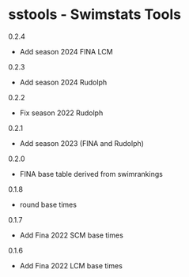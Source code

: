 # sstools - Swimstats Tools

0.2.4
- Add season 2024 FINA LCM 

0.2.3
- Add season 2024 Rudolph

0.2.2
- Fix season 2022 Rudolph

0.2.1
- Add season 2023 (FINA and Rudolph)

0.2.0
- FINA base table derived from swimrankings   

0.1.8
- round base times

0.1.7
- Add Fina 2022 SCM base times

0.1.6
- Add Fina 2022 LCM base times






